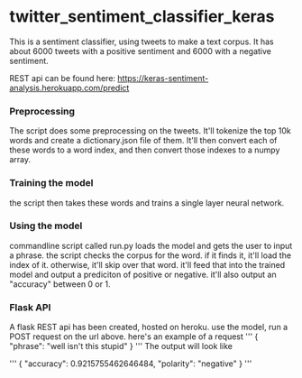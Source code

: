 # twitter_sentiment_classifier_keras

This is a sentiment classifier, using tweets to make a text corpus. It has about 6000 tweets with a positive sentiment and 6000 with a negative sentiment.

REST api can be found here:
https://keras-sentiment-analysis.herokuapp.com/predict

### Preprocessing

The script does some preprocessing on the tweets. It'll tokenize the top 10k words and create a dictionary.json file of them. It'll then convert each of these words to a word index, and then convert those indexes to a numpy array.

### Training the model

the script then takes these words and trains a single layer neural network. 

### Using the model

commandline script called run.py loads the model and gets the user to input a phrase. the script checks the corpus for the word. if it finds it, it'll load the index of it. otherwise, it'll skip over that word. it'll feed that into the trained model and output a prediciton of positive or negative. it'll also output an "accuracy" between 0 or 1.

### Flask API

A flask REST api has been created, hosted on heroku. use the model, run a POST request on the url above. here's an example of a request
'''
{
	"phrase": "well isn't this stupid"
}
'''
The output will look like

'''
{
    "accuracy": 0.9215755462646484,
    "polarity": "negative"
}
'''
